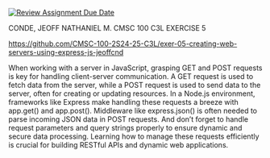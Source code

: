[![Review Assignment Due Date](https://classroom.github.com/assets/deadline-readme-button-22041afd0340ce965d47ae6ef1cefeee28c7c493a6346c4f15d667ab976d596c.svg)](https://classroom.github.com/a/PsgfsGaD)

CONDE, JEOFF NATHANIEL M. CMSC 100 C3L EXERCISE 5

https://github.com/CMSC-100-2S24-25-C3L/exer-05-creating-web-servers-using-express-js-jeoffcnd

When working with a server in JavaScript, grasping GET and POST requests is key for handling client-server communication. A GET request is used to fetch data from the server, while a POST request is used to send data to the server, often for creating or updating resources. In a Node.js environment, frameworks like Express make handling these requests a breeze with app.get() and app.post(). Middleware like express.json() is often needed to parse incoming JSON data in POST requests. And don’t forget to handle request parameters and query strings properly to ensure dynamic and secure data processing. Learning how to manage these requests efficiently is crucial for building RESTful APIs and dynamic web applications.
